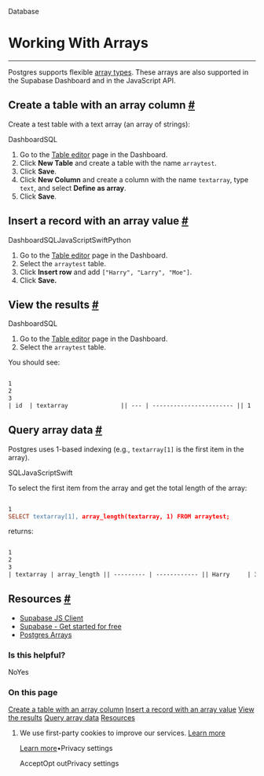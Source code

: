 Database

# Working With Arrays

* * *

Postgres supports flexible [array types](https://www.postgresql.org/docs/12/arrays.html). These arrays are also supported in the Supabase Dashboard and in the JavaScript API.

## Create a table with an array column [\#](https://supabase.com/docs/guides/database/arrays\#create-a-table-with-an-array-column)

Create a test table with a text array (an array of strings):

DashboardSQL

1. Go to the [Table editor](https://supabase.com/dashboard/project/_/editor) page in the Dashboard.
2. Click **New Table** and create a table with the name `arraytest`.
3. Click **Save**.
4. Click **New Column** and create a column with the name `textarray`, type `text`, and select **Define as array**.
5. Click **Save**.

## Insert a record with an array value [\#](https://supabase.com/docs/guides/database/arrays\#insert-a-record-with-an-array-value)

DashboardSQLJavaScriptSwiftPython

1. Go to the [Table editor](https://supabase.com/dashboard/project/_/editor) page in the Dashboard.
2. Select the `arraytest` table.
3. Click **Insert row** and add `["Harry", "Larry", "Moe"]`.
4. Click **Save.**

## View the results [\#](https://supabase.com/docs/guides/database/arrays\#view-the-results)

DashboardSQL

1. Go to the [Table editor](https://supabase.com/dashboard/project/_/editor) page in the Dashboard.
2. Select the `arraytest` table.

You should see:

```flex

1
2
3
| id  | textarray               || --- | ----------------------- || 1   | ["Harry","Larry","Moe"] |
```

## Query array data [\#](https://supabase.com/docs/guides/database/arrays\#query-array-data)

Postgres uses 1-based indexing (e.g., `textarray[1]` is the first item in the array).

SQLJavaScriptSwift

To select the first item from the array and get the total length of the array:

```flex

1
SELECT textarray[1], array_length(textarray, 1) FROM arraytest;
```

returns:

```flex

1
2
3
| textarray | array_length || --------- | ------------ || Harry     | 3            |
```

## Resources [\#](https://supabase.com/docs/guides/database/arrays\#resources)

- [Supabase JS Client](https://github.com/supabase/supabase-js)
- [Supabase - Get started for free](https://supabase.com/)
- [Postgres Arrays](https://www.postgresql.org/docs/15/arrays.html)

### Is this helpful?

NoYes

### On this page

[Create a table with an array column](https://supabase.com/docs/guides/database/arrays#create-a-table-with-an-array-column) [Insert a record with an array value](https://supabase.com/docs/guides/database/arrays#insert-a-record-with-an-array-value) [View the results](https://supabase.com/docs/guides/database/arrays#view-the-results) [Query array data](https://supabase.com/docs/guides/database/arrays#query-array-data) [Resources](https://supabase.com/docs/guides/database/arrays#resources)

1. We use first-party cookies to improve our services. [Learn more](https://supabase.com/privacy#8-cookies-and-similar-technologies-used-on-our-european-services)



   [Learn more](https://supabase.com/privacy#8-cookies-and-similar-technologies-used-on-our-european-services)•Privacy settings





   AcceptOpt outPrivacy settings